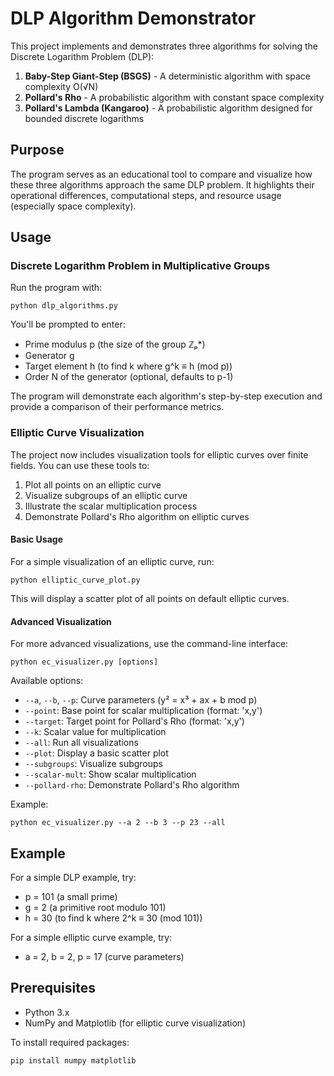 # DLP Algorithm Demonstrator

This project implements and demonstrates three algorithms for solving the Discrete Logarithm Problem (DLP):

1. **Baby-Step Giant-Step (BSGS)** - A deterministic algorithm with space complexity O(√N)
2. **Pollard's Rho** - A probabilistic algorithm with constant space complexity
3. **Pollard's Lambda (Kangaroo)** - A probabilistic algorithm designed for bounded discrete logarithms

## Purpose

The program serves as an educational tool to compare and visualize how these three algorithms approach the same DLP problem. It highlights their operational differences, computational steps, and resource usage (especially space complexity).

## Usage

### Discrete Logarithm Problem in Multiplicative Groups

Run the program with:

```
python dlp_algorithms.py
```

You'll be prompted to enter:
- Prime modulus p (the size of the group ℤₚ*)
- Generator g
- Target element h (to find k where g^k ≡ h (mod p))
- Order N of the generator (optional, defaults to p-1)

The program will demonstrate each algorithm's step-by-step execution and provide a comparison of their performance metrics.

### Elliptic Curve Visualization

The project now includes visualization tools for elliptic curves over finite fields. You can use these tools to:

1. Plot all points on an elliptic curve
2. Visualize subgroups of an elliptic curve
3. Illustrate the scalar multiplication process
4. Demonstrate Pollard's Rho algorithm on elliptic curves

#### Basic Usage

For a simple visualization of an elliptic curve, run:

```
python elliptic_curve_plot.py
```

This will display a scatter plot of all points on default elliptic curves.

#### Advanced Visualization

For more advanced visualizations, use the command-line interface:

```
python ec_visualizer.py [options]
```

Available options:
- `--a`, `--b`, `--p`: Curve parameters (y² = x³ + ax + b mod p)
- `--point`: Base point for scalar multiplication (format: 'x,y')
- `--target`: Target point for Pollard's Rho (format: 'x,y')
- `--k`: Scalar value for multiplication
- `--all`: Run all visualizations
- `--plot`: Display a basic scatter plot
- `--subgroups`: Visualize subgroups
- `--scalar-mult`: Show scalar multiplication
- `--pollard-rho`: Demonstrate Pollard's Rho algorithm

Example:
```
python ec_visualizer.py --a 2 --b 3 --p 23 --all
```

## Example

For a simple DLP example, try:
- p = 101 (a small prime)
- g = 2 (a primitive root modulo 101)
- h = 30 (to find k where 2^k ≡ 30 (mod 101))

For a simple elliptic curve example, try:
- a = 2, b = 2, p = 17 (curve parameters)

## Prerequisites

- Python 3.x
- NumPy and Matplotlib (for elliptic curve visualization)

To install required packages:
```
pip install numpy matplotlib
```